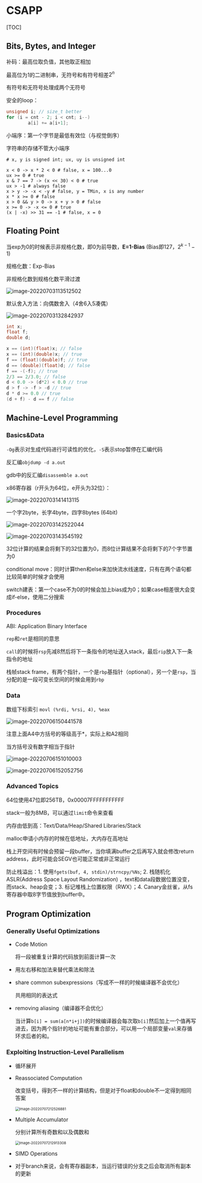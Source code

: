 # CSAPP

[TOC]

## Bits, Bytes, and Integer

补码：最高位取负值，其他取正相加

最高位为1的二进制串，无符号和有符号相差$2^n$

有符号和无符号处理成两个无符号

安全的loop：

```cpp
unsigned i; // size_t better
for (i = cnt - 2; i < cnt; i--)
    	a[i] += a[i+1];
```

小端序：第一个字节是最低有效位（与视觉倒序）

字符串的存储不管大小端序

```pseudocode
# x, y is signed int; ux, uy is unsigned int

x < 0 -> x * 2 < 0 # false, x = 100...0
ux >= 0 # true
x & 7 == 7 -> (x << 30) < 0 # true
ux > -1 # always false
x > y -> -x < -y # false, y = TMin, x is any number
x * x >= 0 # false
x > 0 && y > 0 -> x + y > 0 # false
x >= 0 -> -x <= 0 # true
(x | -x) >> 31 == -1 # false, x = 0
```

## Floating Point

当exp为0的时候表示非规格化数，即0为前导数，**E=1-Bias** (Bias即127，$2^{k-1}-1$)

规格化数：Exp-Bias

非规格化数到规格化数平滑过渡

![image-20220703113512502](CSAPP.assets/image-20220703113512502.png)

默认舍入方法：向偶数舍入（4舍6入5凑偶）

![image-20220703132842937](CSAPP.assets/image-20220703132842937.png)

```cpp
int x;
float f;
double d;

x == (int)(float)x; // false
x == (int)(double)x; // true
f == (float)(double)f; // true
d == (double)(float)d; // false
f == -(-f); // true
2/3 == 2/3.0; // false
d < 0.0 -> (d*2) < 0.0 // true
d > f -> -f > -d // true
d * d >= 0.0 // true
(d + f) - d == f // false
```

## Machine-Level Programming

### Basics&Data

`-Og`表示对生成代码进行可读性的优化，`-S`表示stop暂停在汇编代码

反汇编`objdump -d a.out`

gdb中的反汇编`disassemble a.out`

x86寄存器（r开头为64位，e开头为32位）：

![image-20220703141413115](CSAPP.assets/image-20220703141413115.png)

一个字2byte，长字4byte，四字8bytes (64bit)

![image-20220703142522044](CSAPP.assets/image-20220703142522044.png)

![image-20220703143545192](CSAPP.assets/image-20220703143545192.png)

32位计算的结果会将剩下的32位置为0，而8位计算结果不会将剩下的7个字节置为0

conditional move：同时计算then和else来加快流水线速度，只有在两个语句都比较简单的时候才会使用

switch建表：第一个case不为0的时候会加上bias成为0；如果case相差很大会变成if-else，使用二分搜索

### Procedures

ABI: Application Binary Interface

`rep`和`ret`是相同的意思

`call`的时候将`rsp`先减8然后将下一条指令的地址送入stack，最后`rip`放入下一条指令的地址

栈帧stack frame，有两个指针，一个是`rbp`基指针（optional），另一个是`rsp`，当分配的是一段可变长空间的时候会用到`rbp`

### Data

数组下标索引 `movl (%rdi, %rsi, 4), %eax`

![image-20220706150441578](CSAPP.assets/image-20220706150441578.png)

注意上面A4中方括号的等级高于*，实际上和A2相同

当方括号没有数字相当于指针

![image-20220706151010003](CSAPP.assets/image-20220706151010003.png)

![image-20220706152052756](CSAPP.assets/image-20220706152052756.png)

### Advanced Topics

64位使用47位即256TB，0x00007FFFFFFFFFFF

stack一般为8MB，可以通过`limit`命令来查看

内存由低到高：Text/Data/Heap/Shared Libraries/Stack

malloc申请小内存的时候在低地址，大内存在高地址

栈上开空间有时候会预留一段buffer，当你填满buffer之后再写入就会修改return address，此时可能会SEGV也可能正常或非正常运行

防止栈溢出：1. 使用`fgets(buf, 4, stdin)/strncpy/%Ns`; 2. 栈随机化ASLR(Address Space Layout Randomization) ，text和data段数据位置没变，而stack、heap会变；3. 标记堆栈上位置权限（RWX）；4. Canary金丝雀，从fs寄存器中取8字节值放到buffer中。

## Program Optimization

### Generally Useful Optimizations

- Code Motion

  将一段被重复计算的代码放到前面计算一次

- 用左右移和加法来替代乘法和除法

- share common subexpressions（写成不一样的时候编译器不会优化）

  共用相同的表达式

- removing aliasing（编译器不会优化）

  当计算`b[i] = sum(a[n*i+j])`的时候编译器会每次取`b[i]`然后加上一个值再写进去，因为两个指针的地址可能有重合部分，可以用一个局部变量`val`来存循环求后者的和。

### Exploiting Instruction-Level Parallelism

- 循环展开

- Reassociated Computation

  改变括号，得到不一样的计算结构，但是对于float和double不一定得到相同答案

  <img src="CSAPP.assets/image-20220707212526881.png" alt="image-20220707212526881" style="zoom: 67%;" />

- Multiple Accumulator

  分别计算所有奇数和以及偶数和

  <img src="CSAPP.assets/image-20220707212913308.png" alt="image-20220707212913308" style="zoom:67%;" />

- SIMD Operations

- 对于branch来说，会有寄存器副本，当运行错误的分支之后会取消所有副本的更新

